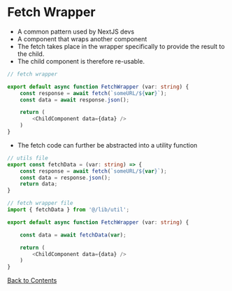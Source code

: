 # Fetch Wrapper

- A common pattern used by NextJS devs
- A component that wraps another component
- The fetch takes place in the wrapper specifically to provide the result to the child.
- The child component is therefore re-usable.

```ts
// fetch wrapper

export default async function FetchWrapper (var: string) {
    const response = await fetch(`someURL/${var}`);
    const data = await response.json();

    return (
        <ChildComponent data={data} />
    )
}
```

- The fetch code can further be abstracted into a utility function

```ts
// utils file
export const fetchData = (var: string) => {
    const response = await fetch(`someURL/${var}`);
    const data = response.json();
    return data;
}

// fetch wrapper file
import { fetchData } from '@/lib/util';

export default async function FetchWrapper (var: string) {

    const data = await fetchData(var);

    return (
        <ChildComponent data={data} />
    )
}
```

[Back to Contents](../README.md)
